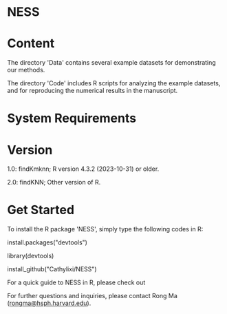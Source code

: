 # NESS

# Content
The directory 'Data' contains several example datasets for demonstrating our methods.

The directory 'Code' includes R scripts for analyzing the example datasets, and for reproducing the numerical results in the manuscript.

# System Requirements

# Version

1.0: findKmknn; R version 4.3.2 (2023-10-31) or older.

2.0: findKNN; Other version of R.

# Get Started
To install the R package 'NESS', simply type the following codes in R:

install.packages("devtools")

library(devtools)

install_github("Cathylixi/NESS")

For a quick guide to NESS in R, please check out 

For further questions and inquiries, please contact Rong Ma (rongma@hsph.harvard.edu).
